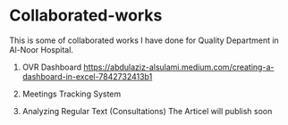 # Collaborated-works
This is some of collaborated works I have done for Quality Department in Al-Noor Hospital.
1. OVR Dashboard
https://abdulaziz-alsulami.medium.com/creating-a-dashboard-in-excel-7842732413b1

2. Meetings Tracking System

3. Analyzing Regular Text (Consultations)
The Articel will publish soon

